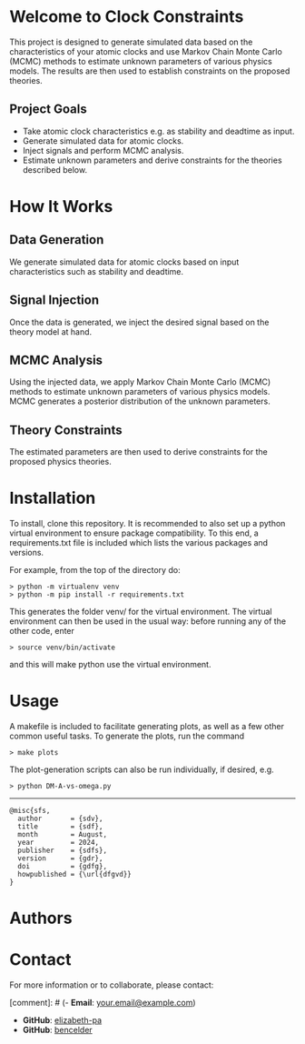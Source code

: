 # Welcome to Clock Constraints

This project is designed to generate simulated data based on the characteristics of your atomic clocks and use Markov Chain Monte Carlo (MCMC) methods to estimate unknown parameters of various physics models. The results are then used to establish constraints on the proposed theories.

## Project Goals
- Take atomic clock characteristics e.g. as stability and deadtime as input.
- Generate simulated data for atomic clocks.
- Inject signals and perform MCMC analysis.
- Estimate unknown parameters and derive constraints for the theories described below.

# How It Works

## Data Generation
We generate simulated data for atomic clocks based on input characteristics such as stability and deadtime.

## Signal Injection
Once the data is generated, we inject the desired signal based on the theory model at hand.

## MCMC Analysis
Using the injected data, we apply Markov Chain Monte Carlo (MCMC) methods to estimate unknown parameters of various physics models. MCMC generates a posterior distribution of the unknown parameters.

## Theory Constraints
The estimated parameters are then used to derive constraints for the proposed physics theories. 


# Installation

To install, clone this repository.  It is recommended to also set up
a python virtual environment to ensure package compatibility.
To this end, a requirements.txt file is included which lists the
various packages and versions.

For example, from the top of the directory do:
```
> python -m virtualenv venv
> python -m pip install -r requirements.txt
```
This generates the folder venv/ for the virtual environment.  The virtual environment can then be used in the usual way: before running any of the other code, enter
```
> source venv/bin/activate
```
and this will make python use the virtual environment.

# Usage

A makefile is included to facilitate generating plots, as well as a few
other common useful tasks.  To generate the plots, run the command
```
> make plots
```
The plot-generation scripts can also be run individually, if desired, e.g.
```
> python DM-A-vs-omega.py
```

---

```
@misc{sfs,
  author       = {sdv},
  title        = {sdf},
  month        = August,
  year         = 2024,
  publisher    = {sdfs},
  version      = {gdr},
  doi          = {gdfg},
  howpublished = {\url{dfgvd}}
}
```

# Authors


# Contact

For more information or to collaborate, please contact:

[comment]: # (- **Email**: [your.email@example.com](mailto:your.email@example.com))
- **GitHub**: [elizabeth-pa](https://github.com/elizabeth-pa)
- **GitHub**: [bencelder](https://github.com/bencelder)
